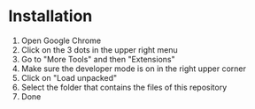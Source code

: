 # Installation
1. Open Google Chrome
2. Click on the 3 dots in the upper right menu
3. Go to "More Tools" and then "Extensions"
4. Make sure the developer mode is on in the right upper corner
5. Click on "Load unpacked" 
6. Select the folder that contains the files of this repository
7. Done
